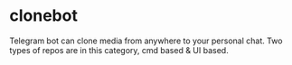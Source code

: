 # clonebot
Telegram bot can clone media from anywhere to your personal chat. Two types of repos are in this category, cmd based &amp; UI based.
